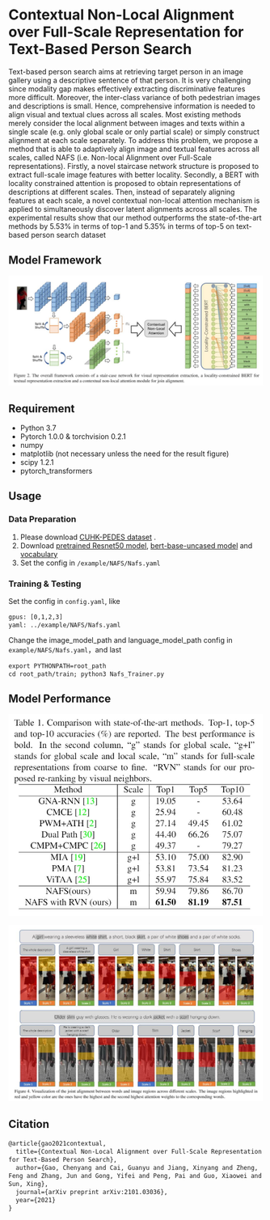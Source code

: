 # Contextual Non-Local Alignment over Full-Scale Representation for Text-Based Person Search

Text-based person search aims at retrieving target person in an image gallery using a descriptive sentence of that person. It is very challenging since modality gap makes effectively extracting discriminative features more difficult. Moreover, the inter-class variance of both pedestrian images and descriptions is small. Hence, comprehensive information is needed to align visual and textual clues across all scales. Most existing methods merely consider the local alignment between images and texts within a single scale (e.g. only global scale or only partial scale) or simply construct alignment at each scale separately. To address this problem, we propose a method that is able to adaptively align image and textual features across
all scales, called NAFS (i.e. Non-local Alignment over Full-Scale representations). Firstly, a novel staircase network structure is proposed to extract full-scale image features with better locality. Secondly, a BERT with locality constrained attention is proposed to obtain representations of descriptions at different scales. Then, instead of separately aligning features at each scale, a novel contextual non-local attention mechanism is applied to simultaneously discover latent alignments across all scales. The experimental results show that our method outperforms the state-of-the-art methods by 5.53% in terms of top-1 and 5.35% in terms of top-5 on text-based person search dataset

## Model Framework

![Framework](figures/framework.JPG)

## Requirement
* Python 3.7
* Pytorch 1.0.0 & torchvision 0.2.1
* numpy
* matplotlib (not necessary unless the need for the result figure)  
* scipy 1.2.1 
* pytorch_transformers

## Usage

### Data Preparation

1. Please download [CUHK-PEDES dataset](https://github.com/ShuangLI59/Person-Search-with-Natural-Language-Description) .
3. Download [pretrained Resnet50 model](https://download.pytorch.org/models/resnet50-19c8e357.pth),  [bert-base-uncased model](https://s3.amazonaws.com/models.huggingface.co/bert/bert-base-uncased.tar.gz) and [vocabulary](https://s3.amazonaws.com/models.huggingface.co/bert/bert-base-uncased-vocab.txt)
3. Set the config in `/example/NAFS/Nafs.yaml`

### Training & Testing

Set the config in `config.yaml`,  like
```
gpus: [0,1,2,3]
yaml: ../example/NAFS/Nafs.yaml
```
Change the image_model_path and language_model_path config in `example/NAFS/Nafs.yaml`，and last
```
export PYTHONPATH=root_path
cd root_path/train; python3 Nafs_Trainer.py
```

## Model Performance
<p align="center"><img src="figures/table1.JPG" ></p>
<p align="center"><img src="figures/figure4.JPG"></p>

## Citation
```
@article{gao2021contextual,
  title={Contextual Non-Local Alignment over Full-Scale Representation for Text-Based Person Search},
  author={Gao, Chenyang and Cai, Guanyu and Jiang, Xinyang and Zheng, Feng and Zhang, Jun and Gong, Yifei and Peng, Pai and Guo, Xiaowei and Sun, Xing},
  journal={arXiv preprint arXiv:2101.03036},
  year={2021}
}
```
